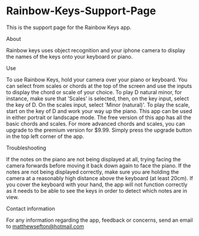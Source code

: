# Rainbow-Keys-Support-Page
This is the support page for the Rainbow Keys app.

About

Rainbow keys uses object recognition and your iphone camera to display the names of the keys onto your keyboard or piano.

Use

To use Rainbow Keys, hold your camera over your piano or keyboard. You can select from scales or chords at the top of the screen and use the inputs to display the chord or scale of your choice. To play D natural minor, for instance, make sure that 'Scales' is selected, then, on the key input, select the key of D. On the scales input, select 'Minor (natural)'. To play the scale, start on the key of D and work your way up the piano. This app can be used in either portrait or landscape mode. The free version of this app has all the basic chords and scales. For more advanced chords and scales, you can upgrade to the premium version for $9.99. Simply press the upgrade button in the top left corner of the app.

Troubleshooting

If the notes on the piano are not being displayed at all, trying facing the camera forwards before moving it back down again to face the piano.
If the notes are not being displayed correctly, make sure you are holding the camera at a reasonably high distance above the keyboard (at least 20cm). 
If you cover the keyboard with your hand, the app will not function correctly as it needs to be able to see the keys in order to detect which notes are in view.


Contact information

For any information regarding the app, feedback or concerns, send an email to matthewsefton@hotmail.com



